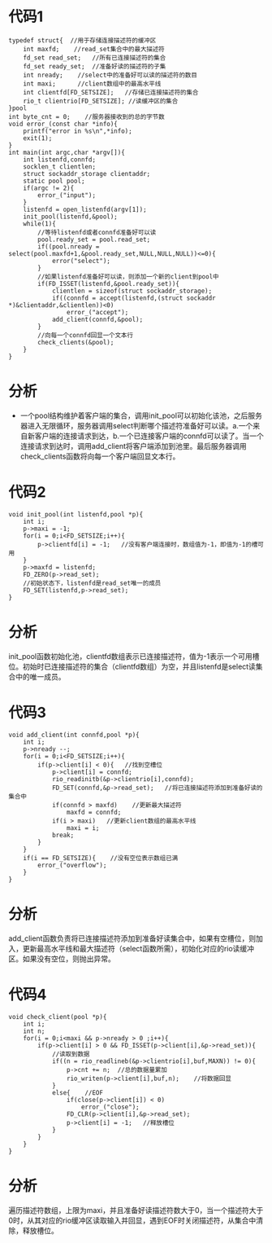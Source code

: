 # 代码1
```
typedef struct{  //用于存储连接描述符的缓冲区
	int maxfd;    //read_set集合中的最大描述符
	fd_set read_set;   //所有已连接描述符的集合
	fd_set ready_set;  //准备好读的描述符的子集
	int nready;    //select中的准备好可以读的描述符的数目
	int maxi;      //client数组中的最高水平线
	int clientfd[FD_SETSIZE];   //存储已连接描述符的集合
	rio_t clientrio[FD_SETSIZE]; //读缓冲区的集合
}pool
int byte_cnt = 0;    //服务器接收到的总的字节数
void error_(const char *info){
	printf("error in %s\n",*info);
	exit(1);
}
int main(int argc,char *argv[]){
	int listenfd,connfd;
	socklen_t clientlen;
	struct sockaddr_storage clientaddr;
	static pool pool;
	if(argc != 2){
		error_("input");
	}
	listenfd = open_listenfd(argv[1]);
	init_pool(listenfd,&pool);
	while(1){
		//等待listenfd或者connfd准备好可以读
		pool.ready_set = pool.read_set;
		if((pool.nready = select(pool.maxfd+1,&pool.ready_set,NULL,NULL,NULL))<=0){
			error("select");
		}
		//如果listenfd准备好可以读，则添加一个新的client到pool中
		if(FD_ISSET(listenfd,&pool.ready_set)){
			clientlen = sizeof(struct sockaddr_storage);
			if((connfd = accept(listenfd,(struct sockaddr *)&clientaddr,&clientlen))<0)
				error_("accept");
			add_client(connfd,&pool);
		}
		//向每一个connfd回显一个文本行
		check_clients(&pool);
	}
}

```

# 分析
- 一个pool结构维护着客户端的集合，调用init_pool可以初始化该池，之后服务器进入无限循环，服务器调用select判断哪个描述符准备好可以读。a.一个来自新客户端的连接请求到达，b.一个已连接客户端的connfd可以读了。当一个连接请求到达时，调用add_client将客户端添加到池里。最后服务器调用check_clients函数将向每一个客户端回显文本行。

# 代码2
```
void init_pool(int listenfd,pool *p){
	int i;
	p->maxi = -1;
	for(i = 0;i<FD_SETSIZE;i++){
		p->clientfd[i] = -1;   //没有客户端连接时，数组值为-1，即值为-1的槽可用
	}
	p->maxfd = listenfd;
	FD_ZERO(p->read_set);
	//初始状态下，listenfd是read_set唯一的成员
	FD_SET(listenfd,p->read_set);
}
```

# 分析
init_pool函数初始化池，clientfd数组表示已连接描述符，值为-1表示一个可用槽位。初始时已连接描述符的集合（clientfd数组）为空，并且listenfd是select读集合中的唯一成员。

# 代码3
```
void add_client(int connfd,pool *p){
	int i;
	p->nready --;
	for(i = 0;i<FD_SETSIZE;i++){
		if(p->client[i] < 0){   //找到空槽位
			p->client[i] = connfd;
			rio_readinitb(&p->clientrio[i],connfd);
			FD_SET(connfd,&p->read_set);   //将已连接描述符添加到准备好读的集合中
			if(connfd > maxfd)    //更新最大描述符
				maxfd = connfd;
			if(i > maxi)   //更新client数组的最高水平线
				maxi = i;
			break;
		}
	}
	if(i == FD_SETSIZE){    //没有空位表示数组已满
		error_("overflow");
	}
}
```

# 分析
add_client函数负责将已连接描述符添加到准备好读集合中，如果有空槽位，则加入，更新最高水平线和最大描述符（select函数所需），初始化对应的rio读缓冲区。如果没有空位，则抛出异常。

# 代码4
```
void check_client(pool *p){
	int i;
	int n;
	for(i = 0;i<maxi && p->nready > 0 ;i++){
		if(p->client[i] > 0 && FD_ISSET(p->client[i],&p->read_set)){
			//读取到数据
			if((n = rio_readlineb(&p->clientrio[i],buf,MAXN)) != 0){
				p->cnt += n;  //总的数据量累加
				rio_writen(p->client[i],buf,n);    //将数据回显
			}
			else{    //EOF
				if(close(p->client[i]) < 0)
					error_("close");
				FD_CLR(p->client[i],&p->read_set);
				p->client[i] = -1;   //释放槽位
			}
		}
	}
}
```

# 分析
遍历描述符数组，上限为maxi，并且准备好读描述符数大于0，当一个描述符大于0时，从其对应的rio缓冲区读取输入并回显，遇到EOF时关闭描述符，从集合中清除，释放槽位。
